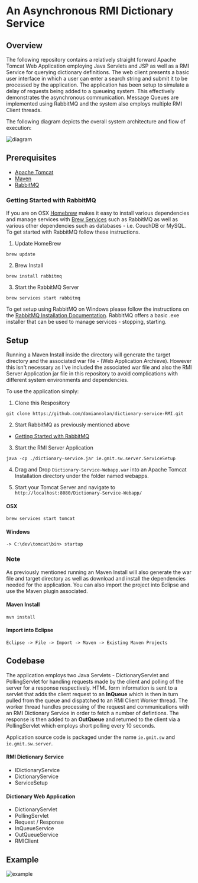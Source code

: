 # An Asynchronous RMI Dictionary Service

## Overview

The following repository contains a relatively straight forward Apache Tomcat Web Application employing Java Servlets and JSP as well as a RMI Service for querying dictionary definitions. 
The web client presents a basic user interface in which a user can enter a search string and submit it to be processed by the application. The application has been setup to simulate a delay of requests being added to a queueing system. This effectively demonstrates the asynchronous communication. Message Queues are implemented using RabbitMQ and the system also employs multiple RMI Client threads.

The following diagram depicts the overall system architecture and flow of execution:

![diagram](https://i.imgur.com/0KsUbvT.png)

## Prerequisites

- [Apache Tomcat](http://tomcat.apache.org/)
- [Maven](https://maven.apache.org/)
- [RabbitMQ](https://www.rabbitmq.com/)

### Getting Started with RabbitMQ

If you are on OSX [Homebrew](https://brew.sh/) makes it easy to install various dependencies and manage services with [Brew Services](https://github.com/Homebrew/homebrew-services) such as RabbitMQ as well as various other dependencies such as databases - i.e. CouchDB or MySQL. To 
get started with RabbitMQ follow these instructions.

1. Update HomeBrew
```
brew update
```

2. Brew Install
```
brew install rabbitmq
```

3. Start the RabbitMQ Server
```
brew services start rabbitmq
```

To get setup using RabbitMQ on Windows please follow the instructions on the [RabbitMQ Installation Documentation](https://www.rabbitmq.com/install-windows.html). RabbitMQ offers a basic .exe installer that can be used to manage services - stopping, starting.

## Setup

Running a Maven Install inside the directory will generate the target directory and the associated war file - (Web Application Archieve). However this isn't necessary as I've included the associated war file and also the RMI Server Application jar file in this repository to avoid complications with different system environments and dependencies.

To use the application simply:

1. Clone this Respository
```
git clone https://github.com/damiannolan/dictionary-service-RMI.git
```

2. Start RabbitMQ as previously mentioned above

+ [Getting Started with RabbitMQ](#getting-started-with-rabbitmq)

3. Start the RMI Server Application
```
java -cp ./dictionary-service.jar ie.gmit.sw.server.ServiceSetup
```

4. Drag and Drop `Dictionary-Service-Webapp.war` into an Apache Tomcat Installation directory under the folder named webapps.

5. Start your Tomcat Server and navigate to `http://localhost:8080/Dictionary-Service-Webapp/`

#### OSX 
```
brew services start tomcat
```

#### Windows
```
-> C:\dev\tomcat\bin> startup
```

### Note

As previously mentioned running an Maven Install will also generate the war file and target directory as well as download and install the dependencies needed for the application. You can also import the project into Eclipse and use the Maven plugin associated.

#### Maven Install
```
mvn install
```

#### Import into Eclipse
```
Eclipse -> File -> Import -> Maven -> Existing Maven Projects
```

## Codebase

The application employs two Java Servlets - DictionaryServlet and PollingServlet for handling requests made by the client and polling of the server for a response respectively. HTML form information is sent to a servlet that adds the client request to an **InQueue** which is then in turn pulled from the queue and dispatched to an RMI Client Worker thread. The worker thread handles processing of the request and communications with an RMI Dictionary Service in order to fetch a number of defintions. The response is then added to an **OutQueue** and returned to the client via a PollingServlet which employs short polling every 10 seconds.

Application source code is packaged under the name `ie.gmit.sw` and `ie.gmit.sw.server`.

#### RMI Dictionary Service

- IDictionaryService
- DictionaryService
- ServiceSetup

#### Dictionary Web Application

- DictionaryServlet
- PollingServlet
- Request / Response
- InQueueService
- OutQueueService
- RMIClient

## Example

![example](https://i.imgur.com/wmLOzY5.gif)

